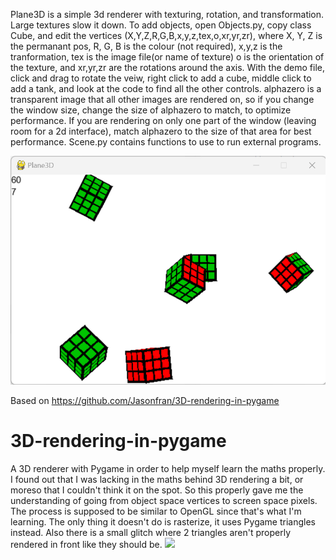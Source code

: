 Plane3D is a simple 3d renderer with texturing, 
rotation, and transformation. Large textures slow it down.
To add objects, open Objects.py, copy class Cube, and edit 
the vertices (X,Y,Z,R,G,B,x,y,z,tex,o,xr,yr,zr), where X, Y, Z 
is the permanant pos, R, G, B is the colour (not required),
x,y,z is the tranformation, tex is the image file(or name of texture)
o is the orientation of the texture, and xr,yr,zr are the rotations 
around the axis.
With the demo file, click and drag to rotate the veiw, 
right click to add a cube, middle click to add a tank, 
and look at the code to find all the other controls.
alphazero is a transparent image that all other images are
rendered on, so if you change the window size, change the 
size of alphazero to match, to optimize performance.
If you are rendering on only one part of the window
(leaving room for a 2d interface), match 
alphazero to the size of that area for best performance.
Scene.py contains functions to use to run external programs.

![](Screenshot.png)

Based on https://github.com/Jasonfran/3D-rendering-in-pygame
# 3D-rendering-in-pygame
A 3D renderer with Pygame in order to help myself learn the maths properly. I found out that I was lacking in the maths behind 3D rendering a bit, or moreso that I couldn't think it on the spot. So this properly gave me the understanding of going from object space vertices to screen space pixels.
The process is supposed to be similar to OpenGL since that's what I'm learning. The only thing it doesn't do is rasterize, it uses Pygame triangles instead.
Also there is a small glitch where 2 triangles aren't properly rendered in front like they should be.
![](http://i.imgur.com/DgmDK0t.gif)


